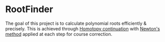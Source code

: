 # RootFinder

The goal of this project is to calculate polynomial roots efficiently & precisely. This is achieved through [Homotopy continuation](https://en.wikipedia.org/wiki/Numerical_algebraic_geometry#Homotopy_continuation) with [Newton's method](https://en.wikipedia.org/wiki/Newton%27s_method) applied at each step for course correction.
